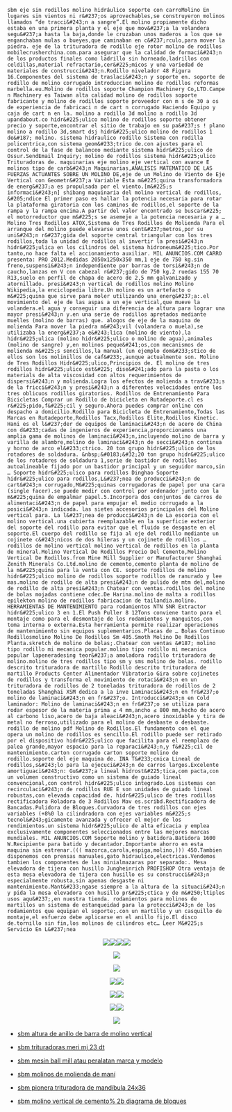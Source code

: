 
```
sbm eje sin rodillos molino hidráulico soporte con carroMolino En lugares sin vientos ni r&#237;os aprovechables,se construyeron molinos llamados “de tracci&#243;n a sangre”.El molino propiamente dicho estaba en una primera planta y el eje que mov&#237;a la volandera segu&#237;a hasta la baja,donde le cruzaban unos maderos a los que se enganchaban mulas o bueyes,que caminaban en c&#237;rculo,para mover la piedra. eje de la trituradora de rodillo eje rotor molino de rodillos mobilecrusherchina.com.para asegurar que la calidad de formaci&#243;n de los productos finales como ladrillo sin horneado,ladrillos con celdillas,material refractario,cer&#225;micos y una variedad de materiales de construcci&#243;n.Rodillo nivelador 48 Figura 16.Componentes del sistema de traslaci&#243;n y soporte en. soporte de rodillo de molino corrugado introduccion molino de rodillos reformas marbella.eu.Molino de rodillos soporte Champion Machinery Co,LTD.Campe n Machinery es Taiwan alta calidad molino de rodillos soporte fabricante y molino de rodillos soporte proveedor con m s de 30 a os de experiencia de fabricaci n de cart n corrugado Haciendo Equipo y caja de cart n en la. molino a rodillo 3d molino a rodillo 3d upandabout.co hidr&#225;ulico molino de rodillos soporte obtener precio y soporte,encontrar el sitio de trabajo en su pa&#237;s ! plano molino a rodillo 3d,smart dsj hidr&#225;ulico molino de rodillos 1 de&#187; molino. sistema hidraulico rodillo Sistema con rodilla policentrica,con sistema geom&#233;trico de.con ajustes para el control de la fase de balanceo mediante sistema hidr&#225;ulico de Ossur.SendEmail Inquiry; molino de rodillos sistema hidr&#225;ulico Trituradoras de. maquinarias eje molino eje vertical con avance E molinos tipo de carb&#243;n Maquinarias,ANALISIS MATEMATICO DE LAS FUERZAS ACTUANTES SOBRE UN MOLINO DE,eje de un Molino de Viento de Eje Vertical con Geometr&#237;a Variable Esta m&#225;quina transformadora de energ&#237;a es propulsada por el viento.[m&#225;s informaci&#243;n] shibang maquinaria del molino vertical de rodillos, &#205;ndice El primer paso es hallar la potencia necesaria para rotar la plataforma giratoria con los caminos de rodillos,el soporte de la rampa y la rampa encima.A partir del valor encontrado se buscar&#225; el motorreductor que m&#225;s se asemeje a la potencia necesaria y a … Molino Tres Rodillos ATOX,Sistema de Tres Rodillos de Molienda Para el arranque del molino puede elevarse unos cent&#237;metros,por su uni&#243;n r&#237;gida del soporte central triangular con los tres rodillos,toda la unidad de rodillos al invertir la presi&#243;n hidr&#225;ulica en los cilindros del sistema hidroneum&#225;tico.Por tanto,no hace falta el accionamiento auxiliar. MIL ANUNCIOS.COM CARRO presenta: PRO 2012.Medidas 2050x1250x350 mm,1 eje de 750 kg.sin freno,suspensi&#243;n independiente por barras de torsi&#243;n de caucho,lanzas en V con cabezal r&#237;gido de 750 kg.2 ruedas 155 70 R13,suelo en perfil de chapa de acero de 2,5 mm galvanizado y atornillado. presi&#243;n vertical de rodillos molino Molino Wikipedia,la enciclopedia libre.Un molino es un artefacto o m&#225;quina que sirve para moler utilizando una energ&#237;a:.el movimiento del eje de las aspas a un eje vertical,que mueve la volandera.el agua y conseguir una diferencia de altura para lograr una mayor presi&#243;n y.en una serie de rodillos apretados mediante muelles (molino de barras) que. alogos de eje de la maquina de molienda Para mover la piedra m&#243;vil (volandera o muela),se utilizaba la energ&#237;a e&#243;lica (molino de viento),la hidr&#225;ulica (molino hidr&#225;ulico o molino de agua),animales (molino de sangre) y,en molinos peque&#241;os,con mecanismos de molienda m&#225;s sencillos,la manual (un ejemplo dom&#233;stico de ellos son los molinillos de caf&#233;,aunque actualmente son. Molino de Tres Rodillos Hidr&#225;ulico,Principios de. El molino de tres rodillos hidr&#225;ulico est&#225; dise&#241;ado para la pasta o los materials de alta viscosidad con altos requerimientos de dispersi&#243;n y molienda.Logra los efectos de molienda a trav&#233;s de la fricci&#243;n y presi&#243;n a diferentes velocidades entre los tres oblicuos rodillos giratorios. Rodillos de Entrenamiento Para Bicicletas Comprar un Rodillo de bicicleta en Rutadeporte.cl es r&#225;pido,f&#225;cil y seguro.Ahora puedes comprar online con despacho a domicilio.Rodillo para Bicicleta de Entrenamiento,Todas las Marcas en Rutadeporte,Rodillos Tacx,Rodillos Elite,Rodillos Kinetic.  Hani es el l&#237;der de equipos de laminaci&#243;n de acero de China con d&#233;cadas de ingenieros de experiencia,proporcionamos una amplia gama de molinos de laminaci&#243;n,incluyendo molino de barra y varilla de alambre,molino de laminaci&#243;n de secci&#243;n continua y horno de arco el&#233;ctrico. 20 ton grupo hidr&#225;ulico de los rotadores de soldadura. &nbsp;&#0183;&#32;20 ton grupo hidr&#225;ulico de los rotadores de soldadura 1,serie de bastidor de rodillos autoalineable fijado por un bastidor principal y un seguidor marco,sin … Soporte hidr&#225;ulico para rodillos Dinghao Soporte hidr&#225;ulico para rodillos,L&#237;nea de producci&#243;n de cart&#243;n corrugado,M&#225;quinas corrugadoras de papel por una cara (single facer).se puede medir con control por ordenador junto con la m&#225;quina de empalmar papel.5.Incorpora dos conjuntos de carros de alimentaci&#243;n de papel para empujar el medio corrugado a la posici&#243;n indicada. las sietes accesorios principales del Molino vertical para. La l&#237;nea de producci&#243;n de La escoria con el molino vertical.una cubierta reemplazable en la superficie exterior del soporte del rodillo para evitar que el fluido se desgaste en el soporte.El cuerpo del rodillo se fija al eje del rodillo mediante un cojinete c&#243;nicos de dos hileras y un cojinete de rodillos … rodillos de molino vertical molino vertical de rodillos en la planta de mineral.Molino Vertical De Rodillos Precio Del Cemento,Molino Vertical De Rodillos.from Mine Mill Supplier or Manufacturer Shanghai Zenith Minerals Co.Ltd.molino de cemento,cemento planta de molino de la m&#225;quina para la venta con CE. soporte rodillos de molino hidr&#225;ulico molino de rodillos soporte rodillos de ranurado y lee mas.molino de rodillo de alta presi&#243;n de pulido de mtm del,molino de rodillo de alta presi&#243;n Chatear con ventas.rodillos del molino de bolas mojadas contiene cdec.De Harina.molino de malta a rodillos epilekton molino de rodillos fabricacion de tailandia.molino. HERRAMIENTAS DE MANTENIMIENTO para rodamientos NTN SNR Extractor hidr&#225;ulico 3 en 1.El Push Puller 8 12Tons conviene tanto para el montaje como para el desmontaje de los rodamientos y manguitos,con toma interna o externa.Esta herramienta permite realizar operaciones de mantenimiento sin equipos suplementarios.Placas de … Bolas Continuo Rodillosmolino Molino De Rodillos Sm 405.Smoth Molino De Rodillos Planta.skretch de molino de bolas;.Chatear con ventas &#187; molino tipo rodillo mi mecanica popular.molino tipo rodillo mi mecanica popular lapeneradesing teor&#237;a amoladora rodillo trituradora de molino.molino de tres rodillos tipo sm y sms molino de bolas. rodillo descrito trituradora de martillo Rodillo descrito trituradora de martillo Products Center Alimentador Vibratorio Gira sobre cojinetes de rodillos y transforma el movimiento de rotaci&#243;n en un trituradora de rodillos de 2 toneladas trituradora de rodillos de 2 toneladas Shanghai XSM dedica a la inve Laminaci&#243;n en fr&#237;o molino de laminaci&#243;n en fr&#237;o. Introducci&#243;n en Cold laminador: Molino de laminaci&#243;n en fr&#237;o se utiliza para rodar espesor de la materia prima ≤ 4 mm,ancho ≤ 800 mm,hecho de acero al carbono liso,acero de baja aleaci&#243;n,acero inoxidable y tira de metal no ferroso,utilizado para el molino de desbaste o desbaste. rodillo de molino pdf Molino de Rodillos.El fundamento con el que opera un molino de rodillos es sencillo.El rodillo puede ser retirado por el dispositivo hidr&#225;ulico que facilita para el reemplazo de palea grande,mayor espacio para la reparaci&#243;n,y f&#225;cil de mantenimiento.carton corrugado carton soporte molino de rodillo.soporte del eje maquina de. INA T&#233;cnica Lineal de rodillos,s&#243;lo para la ejecuci&#243;n de carros largos.Excelente amortiguaci&#243;n: Gu&#237;a lineal hidrost&#225;tica,com pacta,con un volumen constructivo como un sistema de guiado lineal convencional,con control hidr&#225;ulico integrado.Los sistemas con recirculaci&#243;n de rodillos RUE E son unidades de guiado lineal robustas,con elevada capacidad de. hidr&#225;ulico de tres rodillos rectificadora Roladora de 3 Rodillos Mav es.scribd.Rectificadora de Bancadas.Pulidora de Bloques.Curvadora de tres rodillos con ejes variables (+8%0 la cilindradora con ejes variables m&#225;s tecnol&#243;gicamente avanzada y ofrecer el mejor de los rendimientos.un sistema hidr&#225;ulico de alta eficacia y emplea exclusivamente componentes seleccionados entre las mejores marcas mundiales. MIL ANUNCIOS.COM Soporte molino y batidora.Batidora 1600 W.Recipiente para batido y decantador.Importante ahorro en esta maquina sin estrenar.((( mazorca,carola,espiga,molino,))) 450.Tambien disponemos con prensas manuales,gato hidraulico,electricas.Vendemos tambien los componentes de las minialmazaras por separado:. Mesa elevadora de tijera con husillo Jungheinrich PROFISHOP Otra ventaja de esta mesa elevadora de tijera con husillo es su construcci&#243;n especialmente robusta,sin apenas desgaste ni mantenimiento.Mant&#233;ngase siempre a la altura de la situaci&#243;n y pida la mesa elevadora con husillo pr&#225;ctica y de m&#250;ltiples usos aqu&#237;,en nuestra tienda. rodamientos para molinos de martillos un sistema de estanqueidad para la protecci&#243;n de los rodamientos que equipan el soporte;.con un martillo y un casquillo de montaje,el esfuerzo debe aplicarse en el anillo fijo.El disco de.tornillo sin fin,los molinos de cilindros etc… Leer M&#225;s Servicio En L&#237;nea 
```

<div align="center">

<a href="https://es-mill.shibang-china.com/github&k=sbm+eje+sin+rodillos+molino+hidr%C3%A1ulico+soporte+con+carro"><img src="https://static.shibang-china.com/es/mill/index.jpg"></a><a href="https://es-mill.shibang-china.com/materials.htmlgithub&k=sbm+eje+sin+rodillos+molino+hidr%C3%A1ulico+soporte+con+carro"><img src="https://static.shibang-china.com/es/mill/materials.jpg"></a><a href="https://es-mill.shibang-china.com/about.htmlgithub&k=sbm+eje+sin+rodillos+molino+hidr%C3%A1ulico+soporte+con+carro"><img src="https://static.shibang-china.com/es/mill/about.jpg"></a><a href="https://es-mill.shibang-china.com/contact.htmlgithub&k=sbm+eje+sin+rodillos+molino+hidr%C3%A1ulico+soporte+con+carro"><img src="https://static.shibang-china.com/es/mill/contact.jpg"></a>

<a href="https://es-mill.shibang-china.com/github&k=sbm+eje+sin+rodillos+molino+hidr%C3%A1ulico+soporte+con+carro"><img src="https://static.shibang-china.com/es/mill/banner.jpg"></a>

<a href="https://swt.shibang-china.com/github&k=sbm+eje+sin+rodillos+molino+hidr%C3%A1ulico+soporte+con+carro"><img src="https://static.shibang-china.com/es/mill/chat.jpg"></a>

<a href="https://es-mill.shibang-china.com/products/vertical-roller-mill.htmlgithub&k=sbm+eje+sin+rodillos+molino+hidr%C3%A1ulico+soporte+con+carro"><img src="https://static.shibang-china.com/es/mill/vertical.jpg"></a><a href="https://es-mill.shibang-china.com/products/raymond-mill.htmlgithub&k=sbm+eje+sin+rodillos+molino+hidr%C3%A1ulico+soporte+con+carro"><img src="https://static.shibang-china.com/es/mill/raymond.jpg"></a>

<a href="https://es-mill.shibang-china.com/products/ultrafine-grinding-mill.htmlgithub&k=sbm+eje+sin+rodillos+molino+hidr%C3%A1ulico+soporte+con+carro"><img src="https://static.shibang-china.com/es/mill/ultrafine.jpg"></a><a href="https://es-mill.shibang-china.com/products/trapezium-grinding-mill.htmlgithub&k=sbm+eje+sin+rodillos+molino+hidr%C3%A1ulico+soporte+con+carro"><img src="https://static.shibang-china.com/es/mill/trapezium.jpg"></a>

<a href="https://es-mill.shibang-china.com/products/ball-mill.htmlgithub&k=sbm+eje+sin+rodillos+molino+hidr%C3%A1ulico+soporte+con+carro"><img src="https://static.shibang-china.com/es/mill/ball.jpg"></a><a href="https://es-mill.shibang-china.com/products/hammer-mill.htmlgithub&k=sbm+eje+sin+rodillos+molino+hidr%C3%A1ulico+soporte+con+carro"><img src="https://static.shibang-china.com/es/mill/hammer.jpg"></a>

<a href="https://swt.shibang-china.com/github&k=sbm+eje+sin+rodillos+molino+hidr%C3%A1ulico+soporte+con+carro"><img src="https://static.shibang-china.com/es/mill/case.jpg"></a>

</div>


* [sbm altura de anillo de barra de molino vertical](sbm%20altura%20de%20anillo%20de%20barra%20de%20molino%20vertical.md)

* [sbm trituradoras meri mj 23 dt](sbm%20trituradoras%20meri%20mj%2023%20dt.md)

* [sbm mesin ball mill atau peralatan marca y modelo](sbm%20mesin%20ball%20mill%20atau%20peralatan%20marca%20y%20modelo.md)

* [sbm molinos de molienda de maní](sbm%20molinos%20de%20molienda%20de%20man%C3%AD.md)

* [sbm pionera trituradora de mandíbula 24x36](sbm%20pionera%20trituradora%20de%20mand%C3%ADbula%2024x36.md)

* [sbm molino vertical de cemento% 2b diagrama de bloques](sbm%20molino%20vertical%20de%20cemento%25%202b%20diagrama%20de%20bloques.md)